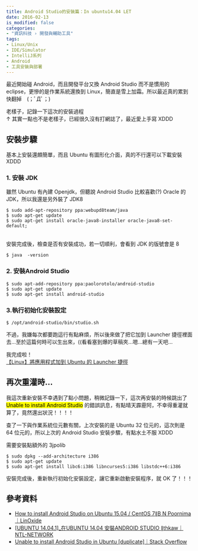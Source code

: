 ```yaml
---
title: Android Studio的安裝篇：In ubuntu14.04 LET
date: 2016-02-13
is_modified: false
categories:
- "資訊科技 › 開發與輔助工具"
tags:
- Linux/Unix
- IDE/Simulator
- IntelliJ系列
- Android
- 工具安裝與部署
--- 
```


最近開始碰 Android，而且開發平台又換 Android Studio 而不是慣用的 eclipse，更慘的是作業系統還換到 Linux，簡直是雪上加霜。所以最近真的累到快翻掉　(；ﾟДﾟ；)
  
老樣子，記錄一下這次的安裝過程  
↑ 其實一點也不是老樣子，已經很久沒有打網誌了，最近愛上手寫 XDDD

<!--more-->



## 安裝步驟
基本上安裝還頗簡單，而且 Ubuntu 有圖形化介面，真的不行還可以下載安裝 XDDD


### 1. 安裝 JDK
雖然 Ubuntu 有內建 Openjdk，但聽說 Android Studio 比較喜歡(?) Oracle 的 JDK，所以我還是另外裝了 JDK8
```shell
$ sudo add-apt-repository ppa:webupd8team/java 
$ sudo apt-get update 
$ sudo apt-get install oracle-java8-installer oracle-java8-set-default;
```

<br>安裝完成後，檢查是否有安裝成功，若一切順利，會看到 JDK 的版號會是 8
```shell
$ java  -version
```


### 2. 安裝Android Studio
```shell
$ sudo apt-add-repository ppa:paolorotolo/android-studio
$ sudo apt-get update
$ sudo apt-get install android-studio
```


### 3.執行初始化安裝設定
```shell
$ /opt/android-studio/bin/studio.sh
```
不過，我嫌每次都要跑這行有點麻煩，所以後來做了把它加到 Launcher 捷徑裡面去...至於這篇何時可以生出來，((看看塞到爆的草稿夾...嗯...總有一天吧...

<div class="alert danger"> 
<div class="head">我完成啦！</div>
<a href="/Add-Applications-to-Ubuntu-Launcher/">【Linux】將應用程式加到 Ubuntu 的 Launcher 捷徑</a>
</div>



## 再次重灌時...
我這次重新安裝不幸遇到了點小問題，稍微記錄一下，這次再安裝的時候跳出了  <mark>Unable to install Android Studio</mark> 的錯誤訊息，有點晴天霹靂阿，不幸得重灌就算了，竟然還出狀況！！！！

查了一下與作業系統位元數有關，上次安裝的是 Ubuntu 32 位元的，這次則是 64 位元的，所以上次的 Android Studio 安裝步驟，有點水土不服 XDDD

需要安裝點額外的 3jpolib
```shell
$ sudo dpkg --add-architecture i386
$ sudo apt-get update
$ sudo apt-get install libc6:i386 libncurses5:i386 libstdc++6:i386
```

安裝完成後，重新執行初始化安裝設定，讓它重新啟動安裝程序，就 OK 了！！！



## 參考資料
- [How to install Android Studio on Ubuntu 15.04 / CentOS 7∥B N Poornima｜LinOxide](https://linoxide.com/tools/install-android-studio-ubuntu-15-04-centos-7/)
- [[UBUNTU 14.04.1]_在UBUNTU 14.04 安裝ANDROID STUDIO ∥thkaw｜NTL-NETWORK](http://www.ntex.tw/wordpress/2073.html)
- [Unable to install Android Studio in Ubuntu [duplicate]｜Stack Overflow](https://stackoverflow.com/questions/28847151/unable-to-install-android-studio-in-ubuntu)
